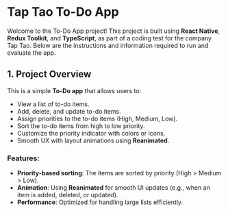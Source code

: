 # Tap Tao To-Do App

Welcome to the To-Do App project! This project is built using **React Native**, **Redux Toolkit**, and **TypeScript**, as part of a coding test for the company Tap Tao. Below are the instructions and information required to run and evaluate the app.

## 1. Project Overview

This is a simple **To-Do app** that allows users to:
- View a list of to-do items.
- Add, delete, and update to-do items.
- Assign priorities to the to-do items (High, Medium, Low).
- Sort the to-do items from high to low priority.
- Customize the priority indicator with colors or icons.
- Smooth UX with layout animations using **Reanimated**.

### Features:
- **Priority-based sorting**: The items are sorted by priority (High > Medium > Low).
- **Animation**: Using **Reanimated** for smooth UI updates (e.g., when an item is added, deleted, or updated).
- **Performance**: Optimized for handling large lists efficiently.
